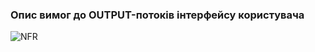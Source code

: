 ### Опис вимог до OUTPUT-потоків інтерфейсу користувача

![NFR](https://github.com/oleksandrblazhko/ai-213-hrushov/assets/101941157/1fa8cdf8-a623-4024-8191-8e6a70fecaa6)
